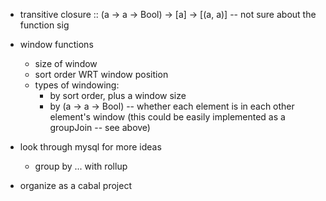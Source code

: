 
 - transitive closure :: (a -> a -> Bool) -> [a] -> [(a, a)] -- not 
   sure about the function sig

 - window functions
   - size of window
   - sort order WRT window position
   - types of windowing:
     - by sort order, plus a window size
     - by (a -> a -> Bool) -- whether each element is in each 
       other element's window (this could be easily implemented as
       a groupJoin -- see above)

 - look through mysql for more ideas
   - group by ... with rollup

 - organize as a cabal project
